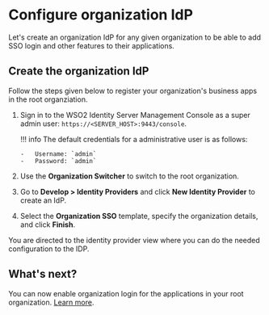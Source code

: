 # Configure organization IdP

Let's create an organization IdP for any given organization to be able to add SSO login and other features to their applications.

## Create the organization IdP

Follow the steps given below to register your organization's business apps in the root organziation.

1.  Sign in to the WSO2 Identity Server Management Console as a super admin user: `https://<SERVER_HOST>:9443/console`.

    !!! info
        The default credentials for a administrative user is as follows:

        -   Username: `admin`
        -   Password: `admin`

2.  Use the **Organization Switcher** to switch to the root organization.

3.  Go to **Develop > Identity Providers** and click **New Identity Provider** to create an IdP.

4.  Select the **Organization SSO** template, specify the organization details, and click **Finish**.

You are directed to the identity provider view where you can do the needed configuration to the IDP.

## What's next?

You can now enable organization login for the applications in your root organization. [Learn more]().